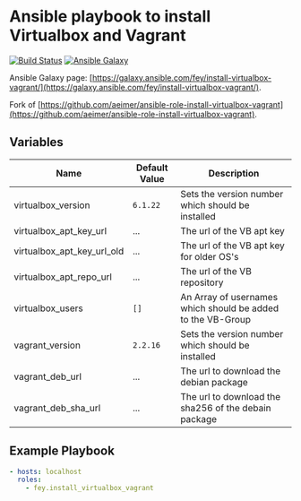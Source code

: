 # Ansible playbook to install Virtualbox and Vagrant

[![Build Status](https://travis-ci.org/aeimer/ansible-role-install-virtualbox-vagrant.svg?branch=master)](https://travis-ci.org/aeimer/ansible-role-install-virtualbox-vagrant)
[![Ansible Galaxy](https://img.shields.io/badge/galaxy-install--virtualbox--vagrant-660198.svg)](https://galaxy.ansible.com/aeimer/install-virtualbox-vagrant/)

Ansible Galaxy page: [https://galaxy.ansible.com/fey/install-virtualbox-vagrant/](https://galaxy.ansible.com/fey/install-virtualbox-vagrant/).

Fork of [https://github.com/aeimer/ansible-role-install-virtualbox-vagrant](https://github.com/aeimer/ansible-role-install-virtualbox-vagrant).

## Variables

| Name                       | Default Value    | Description                                                 |
| -------------------------- | ---------------- | ----------------------------------------------------------- |
| virtualbox_version         | `6.1.22`         | Sets the version number which should be installed           |
| virtualbox_apt_key_url     | ...              | The url of the VB apt key                                   |
| virtualbox_apt_key_url_old | ...              | The url of the VB apt key for older OS's                    |
| virtualbox_apt_repo_url    | ...              | The url of the VB repository                                |
| virtualbox_users           | `[]`             | An Array of usernames which should be added to the VB-Group |
| vagrant_version            | `2.2.16`         | Sets the version number which should be installed           |
| vagrant_deb_url            | ...              | The url to download the debian package                      |
| vagrant_deb_sha_url        | ...              | The url to download the sha256 of the debain package        |

## Example Playbook

```YAML
- hosts: localhost
  roles:
    - fey.install_virtualbox_vagrant
```

